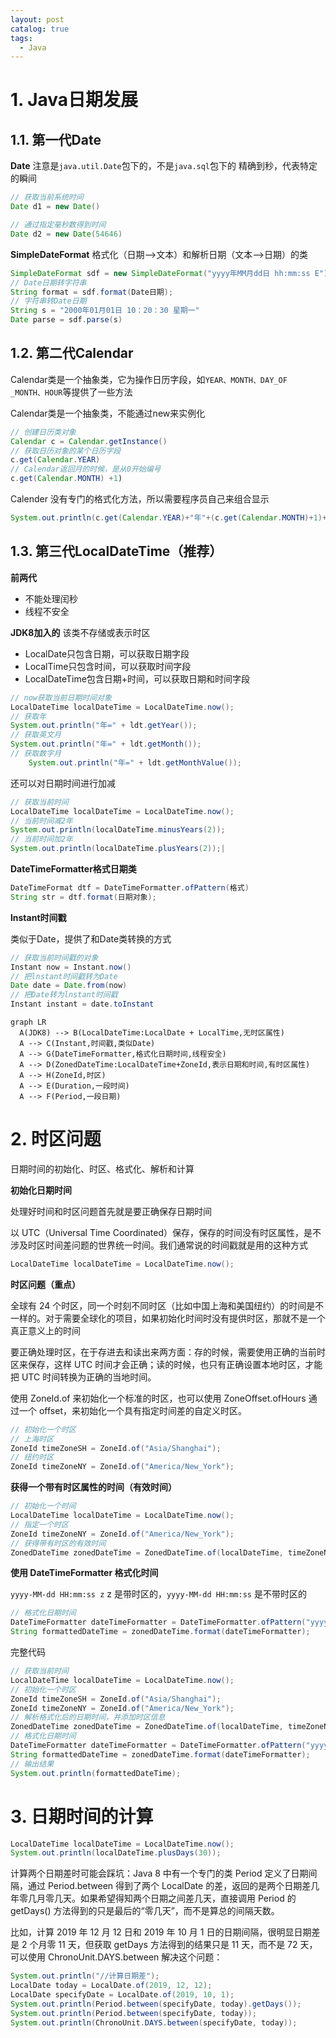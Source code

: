 ```yaml
---
layout: post
catalog: true
tags:
  - Java
---
```





# 1. Java日期发展

## 1.1. 第一代Date

**Date** 
注意是`java.util.Date`包下的，不是`java.sql`包下的
精确到秒，代表特定的瞬间

```java
// 获取当前系统时间
Date d1 = new Date()

// 通过指定毫秒数得到时间
Date d2 = new Date(54646)
```

**SimpleDateFormat** 
格式化（日期-->文本）和解析日期（文本-->日期）的类

```java
SimpleDateFormat sdf = new SimpleDateFormat("yyyy年MM月dd日 hh:mm:ss E");
// Date日期转字符串
String format = sdf.format(Date日期);
// 字符串转Date日期
String s = "2000年01月01日 10：20：30 星期一"
Date parse = sdf.parse(s)
```

## 1.2. 第二代Calendar

Calendar类是一个抽象类，它为操作日历字段，如`YEAR、MONTH、DAY_OF _MONTH、HOUR`等提供了一些方法

Calendar类是一个抽象类，不能通过new来实例化

```java
// 创建日历类对象
Calendar c = Calendar.getInstance()
// 获取日历对象的某个日历字段
c.get(Calendar.YEAR)
// Calendar返回月的时候，是从0开始编号
c.get(Calendar.MONTH) +1)
```

Calender 没有专门的格式化方法，所以需要程序员自己来组合显示
```java
System.out.println(c.get(Calendar.YEAR)+"年"+(c.get(Calendar.MONTH)+1)+"月"+c.get(Calendar.DAY_OF_MONTH)+"日");
```

## 1.3. 第三代LocalDateTime（推荐）

**前两代**
- 不能处理闰秒
- 线程不安全

**JDK8加入的**
该类不存储或表示时区
- LocalDate只包含日期，可以获取日期字段
- LocalTime只包含时间，可以获取时间字段
- LocalDateTime包含日期+时间，可以获取日期和时间字段

```java
// now获取当前日期时间对象
LocalDateTime localDateTime = LocalDateTime.now();
// 获取年
System.out.println("年=" + ldt.getYear());
// 获取英文月
System.out.println("年=" + ldt.getMonth());
// 获取数字月
	System.out.println("年=" + ldt.getMonthValue());
```
还可以对日期时间进行加减

```java
// 获取当前时间  
LocalDateTime localDateTime = LocalDateTime.now();
// 当前时间减2年
System.out.println(localDateTime.minusYears(2));  
// 当前时间加2年
System.out.println(localDateTime.plusYears(2));|
```

**DateTimeFormatter格式日期类**

```java
DateTimeFormat dtf = DateTimeFormatter.ofPattern(格式)
String str = dtf.format(日期对象);
```

**lnstant时间戳**

类似于Date，提供了和Date类转换的方式
```java
// 获取当前时间戳的对象
Instant now = Instant.now()
// 把lnstant时间戳转为Date
Date date = Date.from(now)
// 把Date转为lnstant时间戳
Instant instant = date.toInstant
```



```mermaid
graph LR
  A(JDK8) --> B(LocalDateTime:LocalDate + LocalTime,无时区属性)
  A --> C(Instant,时间戳,类似Date)
  A --> G(DateTimeFormatter,格式化日期时间,线程安全)
  A --> D(ZonedDateTime:LocalDateTime+ZoneId,表示日期和时间,有时区属性)
  A --> H(ZoneId,时区)
  A --> E(Duration,一段时间)
  A --> F(Period,一段日期)
```





# 2. 时区问题

日期时间的初始化、时区、格式化、解析和计算

**初始化日期时间**

处理好时间和时区问题首先就是要正确保存日期时间

以 UTC（Universal Time Coordinated）保存，保存的时间没有时区属性，是不涉及时区时间差问题的世界统一时间。我们通常说的时间戳就是用的这种方式

```java
LocalDateTime localDateTime = LocalDateTime.now();
```

**时区问题（重点）**

全球有 24 个时区，同一个时刻不同时区（比如中国上海和美国纽约）的时间是不一样的。对于需要全球化的项目，如果初始化时间时没有提供时区，那就不是一个真正意义上的时间

要正确处理时区，在于存进去和读出来两方面：存的时候，需要使用正确的当前时区来保存，这样 UTC 时间才会正确；读的时候，也只有正确设置本地时区，才能把 UTC 时间转换为正确的当地时间。

使用 ZoneId.of 来初始化一个标准的时区，也可以使用 ZoneOffset.ofHours 通过一个 offset，来初始化一个具有指定时间差的自定义时区。

```java
// 初始化一个时区  
// 上海时区
ZoneId timeZoneSH = ZoneId.of("Asia/Shanghai");  
// 纽约时区
ZoneId timeZoneNY = ZoneId.of("America/New_York");
```

**获得一个带有时区属性的时间（有效时间）**

```java
// 初始化一个时间  
LocalDateTime localDateTime = LocalDateTime.now();
// 指定一个时区
ZoneId timeZoneNY = ZoneId.of("America/New_York");
// 获得带有时区的有效时间
ZonedDateTime zonedDateTime = ZonedDateTime.of(localDateTime, timeZoneNY);

```
**使用 DateTimeFormatter 格式化时间**

`yyyy-MM-dd HH:mm:ss z` z 是带时区的，`yyyy-MM-dd HH:mm:ss` 是不带时区的
```java
// 格式化日期时间  
DateTimeFormatter dateTimeFormatter = DateTimeFormatter.ofPattern("yyyy-MM-dd HH:mm:ss z");  
String formattedDateTime = zonedDateTime.format(dateTimeFormatter);
```

完整代码

```java
// 获取当前时间  
LocalDateTime localDateTime = LocalDateTime.now();  
// 初始化一个时区  
ZoneId timeZoneSH = ZoneId.of("Asia/Shanghai");  
ZoneId timeZoneNY = ZoneId.of("America/New_York");  
// 解析格式化后的日期时间，并添加时区信息  
ZonedDateTime zonedDateTime = ZonedDateTime.of(localDateTime, timeZoneNY);  
// 格式化日期时间  
DateTimeFormatter dateTimeFormatter = DateTimeFormatter.ofPattern("yyyy-MM-dd HH:mm:ss z");  
String formattedDateTime = zonedDateTime.format(dateTimeFormatter);  
// 输出结果  
System.out.println(formattedDateTime);
```

# 3. 日期时间的计算

```java
LocalDateTime localDateTime = LocalDateTime.now();
System.out.println(localDateTime.plusDays(30));
```

计算两个日期差时可能会踩坑：Java 8 中有一个专门的类 Period 定义了日期间隔，通过 Period.between 得到了两个 LocalDate 的差，返回的是两个日期差几年零几月零几天。如果希望得知两个日期之间差几天，直接调用 Period 的 getDays() 方法得到的只是最后的“零几天”，而不是算总的间隔天数。

比如，计算 2019 年 12 月 12 日和 2019 年 10 月 1 日的日期间隔，很明显日期差是 2 个月零 11 天，但获取 getDays 方法得到的结果只是 11 天，而不是 72 天，可以使用 ChronoUnit.DAYS.between 解决这个问题：

```java
System.out.println("//计算日期差");
LocalDate today = LocalDate.of(2019, 12, 12);
LocalDate specifyDate = LocalDate.of(2019, 10, 1);
System.out.println(Period.between(specifyDate, today).getDays());
System.out.println(Period.between(specifyDate, today));
System.out.println(ChronoUnit.DAYS.between(specifyDate, today));
```



